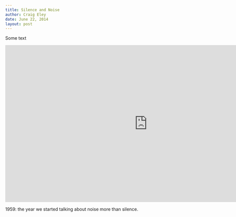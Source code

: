 ```yaml
---  
title: Silence and Noise
author: Craig Eley 
date: June 22, 2014 
layout: post
---
```

Some text

<iframe name="ngram_chart" src="https://books.google.com/ngrams/interactive_chart?content=silence%2C+noise&year_start=1800&year_end=2008&corpus=0&smoothing=3&share=&direct_url=t1%3B%2Csilence%3B%2Cc0%3B.t1%3B%2Cnoise%3B%2Cc0" width=900 height=500 marginwidth=0 marginheight=0 hspace=0 vspace=0 frameborder=0 scrolling=no> </iframe>

1959: the year we started talking about noise more than silence.